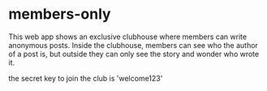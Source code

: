# members-only

This web app shows an exclusive clubhouse where members can write anonymous posts. Inside the clubhouse, members can see who the author of a post is, but outside they can only see the story and wonder who wrote it.

the secret key to join the club is 'welcome123'
